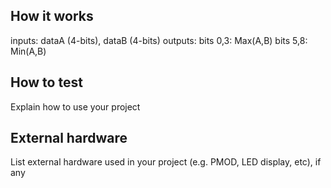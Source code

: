 <!---

This file is used to generate your project datasheet. Please fill in the information below and delete any unused
sections.

You can also include images in this folder and reference them in the markdown. Each image must be less than
512 kb in size, and the combined size of all images must be less than 1 MB.
-->

## How it works

inputs: dataA (4-bits), dataB (4-bits)
outputs: bits 0,3: Max(A,B)
        bits 5,8: Min(A,B)

## How to test

Explain how to use your project

## External hardware

List external hardware used in your project (e.g. PMOD, LED display, etc), if any
